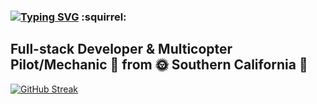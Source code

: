 ### [![Typing SVG](https://readme-typing-svg.herokuapp.com?lines=Hi+there+%F0%9F%91%8B+my+name+is+Michael)](https://git.io/typing-svg) :squirrel:

## Full-stack Developer & Multicopter Pilot/Mechanic :money_with_wings: from :sun_with_face: Southern California :palm_tree:

[![GitHub Streak](https://mjpeppers-readme-streaking.herokuapp.com?user=MJPeppersdev&theme=radical&date_format=j%20M%5B%20Y%5D)](https://git.io/streak-stats)

<!--
**MJPeppersdev/mjpeppersdev** is a ✨ _special_ ✨ repository because its `README.md` (this file) appears on your GitHub profile.

Here are some ideas to get you started:

- 🔭 I’m currently working on ...
- 🌱 I’m currently learning ...
- 👯 I’m looking to collaborate on ...
- 🤔 I’m looking for help with ...
- 💬 Ask me about ...
- 📫 How to reach me: ...
- 😄 Pronouns: ...
- ⚡ Fun fact: ...
-->
